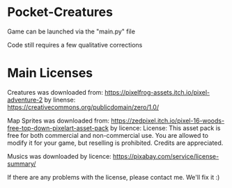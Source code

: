 # Pocket-Creatures

Game can be launched via the "main.py" file

Code still requires a few qualitative corrections

# Main Licenses
Creatures was downloaded from:
https://pixelfrog-assets.itch.io/pixel-adventure-2
by linense: https://creativecommons.org/publicdomain/zero/1.0/

Map Sprites was downloaded from:
https://zedpixel.itch.io/pixel-16-woods-free-top-down-pixelart-asset-pack
by licence:
License:
This asset pack is free for both commercial and non-commercial use. You are allowed to modify it for your game, but reselling is prohibited. Credits are appreciated.

Musics was downloaded by licence:
https://pixabay.com/service/license-summary/

If there are any problems with the license, please contact me. We'll fix it :)
